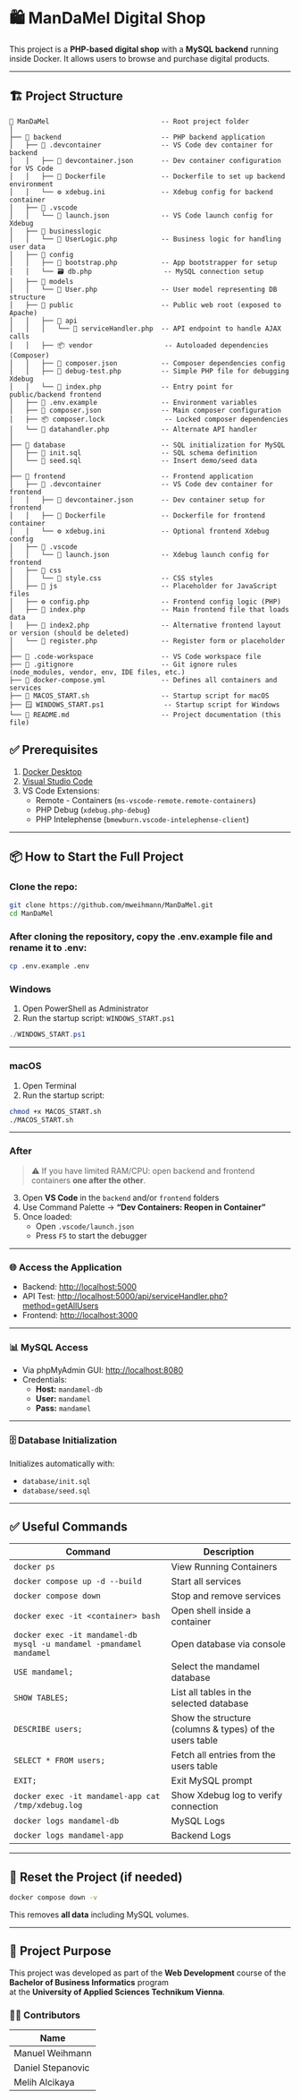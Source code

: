 # 🛍️ ManDaMel Digital Shop

This project is a **PHP-based digital shop** with a **MySQL backend** running inside Docker. It allows users to browse and purchase digital products.

---

## 🏗️ **Project Structure**

```
📁 ManDaMel                            -- Root project folder
│
├── 📁 backend                         -- PHP backend application
│   ├── 📁 .devcontainer               -- VS Code dev container for backend
│   │   ├── 📄 devcontainer.json       -- Dev container configuration for VS Code
│   │   ├── 🐘 Dockerfile              -- Dockerfile to set up backend environment
│   │   └── ⚙️ xdebug.ini              -- Xdebug config for backend container
│   ├── 📁 .vscode
│   │   └── 🐞 launch.json             -- VS Code launch config for Xdebug
│   ├── 📁 businesslogic
│   │   └── 👤 UserLogic.php           -- Business logic for handling user data
│   ├── 📁 config
│   │   ├── 🧩 bootstrap.php           -- App bootstrapper for setup
│   │   └── 🗃️ db.php                  -- MySQL connection setup
│   ├── 📁 models
│   │   └── 👤 User.php                -- User model representing DB structure
│   ├── 📁 public                      -- Public web root (exposed to Apache)
│   │   ├── 📁 api
│   │   │   └── 🔌 serviceHandler.php  -- API endpoint to handle AJAX calls
│   │   ├── 📦 vendor                  -- Autoloaded dependencies (Composer)
│   │   ├── 📄 composer.json           -- Composer dependencies config
│   │   ├── 🧪 debug-test.php          -- Simple PHP file for debugging Xdebug
│   │   └── 📄 index.php               -- Entry point for public/backend frontend
│   ├── 🧾 .env.example                -- Environment variables
│   ├── 📄 composer.json               -- Main composer configuration
│   ├── 📦 composer.lock               -- Locked composer dependencies
│   └── 🔌 datahandler.php             -- Alternate API handler
│
├── 📁 database                        -- SQL initialization for MySQL
│   ├── 🧱 init.sql                    -- SQL schema definition
│   └── 🌱 seed.sql                    -- Insert demo/seed data
│
├── 📁 frontend                        -- Frontend application
│   ├── 📁 .devcontainer               -- VS Code dev container for frontend
│   │   ├── 📄 devcontainer.json       -- Dev container setup for frontend
│   │   ├── 🐘 Dockerfile              -- Dockerfile for frontend container
│   │   └── ⚙️ xdebug.ini              -- Optional frontend Xdebug config
│   ├── 📁 .vscode
│   │   └── 🐞 launch.json             -- Xdebug launch config for frontend
│   ├── 📁 css
│   │   └── 💅 style.css               -- CSS styles
│   ├── 📁 js                          -- Placeholder for JavaScript files
│   ├── ⚙️ config.php                  -- Frontend config logic (PHP)
│   ├── 🧾 index.php                   -- Main frontend file that loads data
│   ├── 🧾 index2.php                  -- Alternative frontend layout or version (should be deleted)
│   └── 📝 register.php                -- Register form or placeholder
│
├── 🧩 .code-workspace                 -- VS Code workspace file
├── 📄 .gitignore                      -- Git ignore rules (node_modules, vendor, env, IDE files, etc.)
├── 🐳 docker-compose.yml              -- Defines all containers and services
├── 🍎 MACOS_START.sh                  -- Startup script for macOS
├── 🪟 WINDOWS_START.ps1               -- Startup script for Windows
└── 📖 README.md                       -- Project documentation (this file)
```

## ✅ Prerequisites

1. [Docker Desktop](https://www.docker.com/products/docker-desktop/)
2. [Visual Studio Code](https://code.visualstudio.com/)
3. VS Code Extensions:
   - Remote - Containers (`ms-vscode-remote.remote-containers`)
   - PHP Debug (`xdebug.php-debug`)
   - PHP Intelephense (`bmewburn.vscode-intelephense-client`)

---

## 📦 How to Start the Full Project

### Clone the repo:

```bash
git clone https://github.com/mweihmann/ManDaMel.git
cd ManDaMel
```

### After cloning the repository, copy the .env.example file and rename it to .env:
```bash
cp .env.example .env
```

### Windows

1. Open PowerShell as Administrator
2. Run the startup script: `WINDOWS_START.ps1`

```powershell
./WINDOWS_START.ps1
```

---

### macOS

1. Open Terminal
2. Run the startup script:

```bash
chmod +x MACOS_START.sh
./MACOS_START.sh
```

---

### After

> ⚠️ If you have limited RAM/CPU: open backend and frontend containers **one after the other**.

3. Open **VS Code** in the `backend` and/or `frontend` folders
4. Use Command Palette → **“Dev Containers: Reopen in Container”**
5. Once loaded:
   - Open `.vscode/launch.json`
   - Press `F5` to start the debugger

---

### 🌐 Access the Application

- Backend: [http://localhost:5000](http://localhost:5000) 
- API Test: [http://localhost:5000/api/serviceHandler.php?method=getAllUsers](http://localhost:5000/api/serviceHandler.php?method=getAllUsers) 
- Frontend: [http://localhost:3000](http://localhost:3000)

---

### 📊 MySQL Access

- Via phpMyAdmin GUI: [http://localhost:8080](http://localhost:8080)
- Credentials:
  - **Host:** `mandamel-db`
  - **User:** `mandamel`
  - **Pass:** `mandamel`

---

### 🗄️ Database Initialization

Initializes automatically with:
- `database/init.sql`
- `database/seed.sql`

---


## ✅ Useful Commands

| Command                         | Description                         |
|--------------------------------|-------------------------------------|
| `docker ps` | View Running Containers                                 |
| `docker compose up -d --build` | Start all services                  |
| `docker compose down`          | Stop and remove services            |
| `docker exec -it <container> bash` | Open shell inside a container  |
| `docker exec -it mandamel-db mysql -u mandamel -pmandamel mandamel` | Open database via console |
| `USE mandamel;` | Select the mandamel database |
| `SHOW TABLES;` | List all tables in the selected database |
| `DESCRIBE users;` | Show the structure (columns & types) of the users table |
| `SELECT * FROM users;` | Fetch all entries from the users table |
| `EXIT;` | Exit MySQL prompt |
| `docker exec -it mandamel-app cat /tmp/xdebug.log` | Show Xdebug log to verify connection |
| `docker logs mandamel-db` | MySQL Logs |
| `docker logs mandamel-app` | Backend Logs |




---

## 🧹 Reset the Project (if needed)
```bash
docker compose down -v
```
This removes **all data** including MySQL volumes.

---

## 🎯 Project Purpose

This project was developed as part of the **Web Development** course of the **Bachelor of Business Informatics** program  
at the **University of Applied Sciences Technikum Vienna**.

### 👨‍💻 Contributors

| Name               |
|--------------------|
| Manuel Weihmann    |
| Daniel Stepanovic  |
| Melih Alcikaya     |
